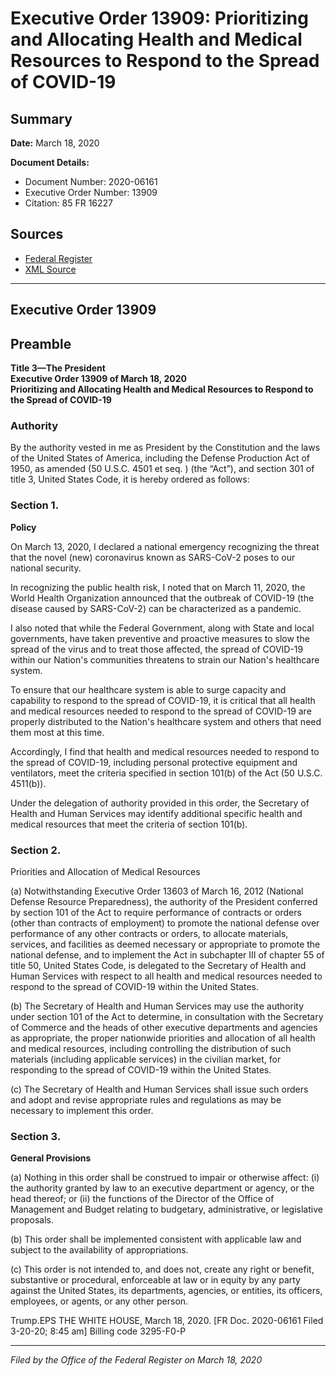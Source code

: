 # Executive Order 13909: Prioritizing and Allocating Health and Medical Resources to Respond to the Spread of COVID-19

## Summary

**Date:** March 18, 2020

**Document Details:**
- Document Number: 2020-06161
- Executive Order Number: 13909
- Citation: 85 FR 16227

## Sources
- [Federal Register](https://www.federalregister.gov/documents/2020/03/23/2020-06161/prioritizing-and-allocating-health-and-medical-resources-to-respond-to-the-spread-of-covid-19)
- [XML Source](https://www.federalregister.gov/documents/full_text/xml/2020/03/23/2020-06161.xml)

---

## Executive Order 13909

## Preamble

**Title 3—The President**  
**Executive Order 13909 of March 18, 2020**  
**Prioritizing and Allocating Health and Medical Resources to Respond to the Spread of COVID-19**

### Authority

By the authority vested in me as President by the Constitution and the laws of the United States of America, including the Defense Production Act of 1950, as amended (50 U.S.C. 4501 
et seq.
) (the “Act”), and section 301 of title 3, United States Code, it is hereby ordered as follows:
### Section 1.

**Policy**

On March 13, 2020, I declared a national emergency recognizing the threat that the novel (new) coronavirus known as SARS-CoV-2 poses to our national security.

In recognizing the public health risk, I noted that on March 11, 2020, the World Health Organization announced that the outbreak of COVID-19 (the disease caused by SARS-CoV-2) can be characterized as a pandemic.

I also noted that while the Federal Government, along with State and local governments, have taken preventive and proactive measures to slow the spread of the virus and to treat those affected, the spread of COVID-19 within our Nation's communities threatens to strain our Nation's healthcare system.

To ensure that our healthcare system is able to surge capacity and capability to respond to the spread of COVID-19, it is critical that all health and medical resources needed to respond to the spread of COVID-19 are properly distributed to the Nation's healthcare system and others that need them most at this time.

Accordingly, I find that health and medical resources needed to respond to the spread of COVID-19, including personal protective equipment and ventilators, meet the criteria specified in section 101(b) of the Act (50 U.S.C. 4511(b)).

Under the delegation of authority provided in this order, the Secretary of Health and Human Services may identify additional specific health and medical resources that meet the criteria of section 101(b).
### Section 2.

Priorities and Allocation of Medical Resources

(a) Notwithstanding Executive Order 13603 of March 16, 2012 (National Defense Resource Preparedness), the authority of the President conferred by section 101 of the Act to require performance of contracts or orders (other than contracts of employment) to promote the national defense over performance of any other contracts or orders, to allocate materials, services, and facilities as deemed necessary or appropriate to promote the national defense, and to implement the Act in subchapter III of chapter 55 of title 50, United States Code, is delegated to the Secretary of Health and Human Services with respect to all health and medical resources needed to respond to the spread of COVID-19 within the United States.

(b) The Secretary of Health and Human Services may use the authority under section 101 of the Act to determine, in consultation with the Secretary of Commerce and the heads of other executive departments and agencies as appropriate, the proper nationwide priorities and allocation of all health and medical resources, including controlling the distribution of such materials (including applicable services) in the civilian market, for responding to the spread of COVID-19 within the United States.

(c) The Secretary of Health and Human Services shall issue such orders and adopt and revise appropriate rules and regulations as may be necessary to implement this order.
### Section 3.

**General Provisions**

(a) Nothing in this order shall be construed to impair or otherwise affect:
    (i) the authority granted by law to an executive department or agency, or the head thereof; or
    (ii) the functions of the Director of the Office of Management and Budget relating to budgetary, administrative, or legislative proposals.

(b) This order shall be implemented consistent with applicable law and subject to the availability of appropriations.

(c) This order is not intended to, and does not, create any right or benefit, substantive or procedural, enforceable at law or in equity by any party against the United States, its departments, agencies, or entities, its officers, employees, or agents, or any other person.

Trump.EPS
THE WHITE HOUSE,
March 18, 2020.
[FR Doc. 2020-06161 
Filed 3-20-20; 8:45 am]
Billing code 3295-F0-P

---

*Filed by the Office of the Federal Register on March 18, 2020*
